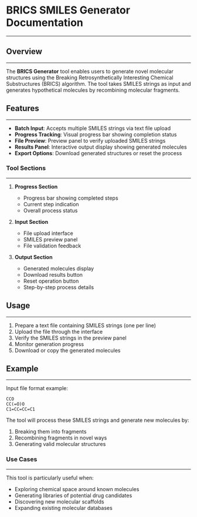 # BRICS SMILES Generator Documentation
---

## Overview
---

The **BRICS Generator** tool enables users to generate novel molecular structures using the Breaking Retrosynthetically Interesting Chemical Substructures (BRICS) algorithm. The tool takes SMILES strings as input and generates hypothetical molecules by recombining molecular fragments.

## Features
---
- **Batch Input**: Accepts multiple SMILES strings via text file upload
- **Progress Tracking**: Visual progress bar showing completion status
- **File Preview**: Preview panel to verify uploaded SMILES strings
- **Results Panel**: Interactive output display showing generated molecules
- **Export Options**: Download generated structures or reset the process

### Tool Sections
---
1. **Progress Section**
   - Progress bar showing completed steps
   - Current step indication
   - Overall process status

2. **Input Section**
   - File upload interface
   - SMILES preview panel
   - File validation feedback

3. **Output Section**
   - Generated molecules display
   - Download results button
   - Reset operation button
   - Step-by-step process details

## Usage
---
1. Prepare a text file containing SMILES strings (one per line)
2. Upload the file through the interface
3. Verify the SMILES strings in the preview panel
4. Monitor generation progress
5. Download or copy the generated molecules

## Example
---
Input file format example:

```
CCO
CC(=O)O
C1=CC=CC=C1
```

The tool will process these SMILES strings and generate new molecules by:
1. Breaking them into fragments
2. Recombining fragments in novel ways
3. Generating valid molecular structures

### Use Cases
---
This tool is particularly useful when:
- Exploring chemical space around known molecules
- Generating libraries of potential drug candidates
- Discovering new molecular scaffolds
- Expanding existing molecular databases
